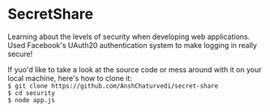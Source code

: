 # SecretShare
Learning about the levels of security when developing web applications. Used Facebook's UAuth20 authentication system to make logging in really secure!

If yuo'd like to take a look at the source code or mess around with it on your local machine, here's how to clone it:  
`$ git clone https://github.com/AnshChaturvedi/secret-share`  
`$ cd security`  
`$ node app.js`
